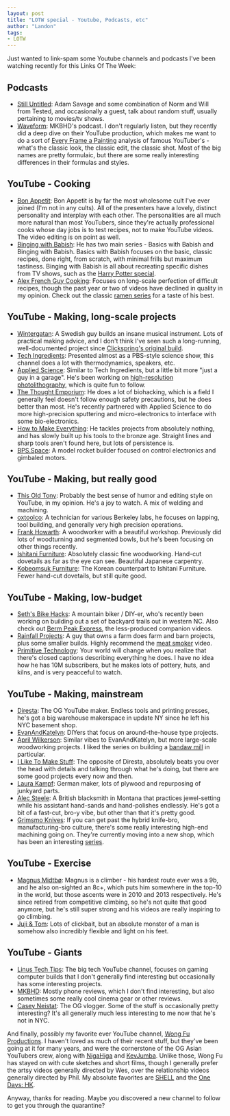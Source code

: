 ```yaml
---
layout: post
title: "LOTW special - Youtube, Podcasts, etc"
author: "Landon"
tags:
- LOTW
---
```


Just wanted to link-spam some Youtube channels and podcasts I've been watching recently for this Links Of The Week:

## Podcasts
- [Still Untitled](https://www.tested.com/still-untitled-the-adam-savage-project/): Adam Savage and some combination of Norm and Will from Tested, and occasionally a guest, talk about random stuff, usually pertaining to movies/tv shows.
- [Waveform](https://open.spotify.com/show/6o81QuW22s5m2nfcXWjucc): MKBHD's podcast. I don't regularly listen, but they recently did a deep dive on their YouTube production, which makes me want to do a sort of [Every Frame a Painting](https://www.youtube.com/user/everyframeapainting) analysis of famous YouTuber's - what's the classic look, the classic edit, the classic shot. Most of the big names are pretty formulaic, but there are some really interesting differences in their formulas and styles.

## YouTube - Cooking
- [Bon Appetit](https://www.youtube.com/user/BonAppetitDotCom): Bon Appetit is by far the most wholesome cult I've ever joined (I'm not in any cults). All of the presenters have a lovely, distinct personality and interplay with each other. The personalities are all much more natural than most YouTubers, since they're actually professional cooks whose day jobs is to test recipes, not to make YouTube videos. The video editing is on point as well.
- [Binging with Babish](https://www.youtube.com/user/bgfilms): He has two main series - Basics with Babish and Binging with Babish. Basics with Babish focuses on the basic, classic recipes, done right, from scratch, with minimal frills but maximum tastiness. Binging with Babish is all about recreating specific dishes from TV shows, such as the [Harry Potter special](https://www.youtube.com/watch?v=LXDAu8DnALw).
- [Alex French Guy Cooking](https://www.youtube.com/user/FrenchGuyCooking): Focuses on long-scale perfection of difficult recipes, though the past year or two of videos have declined in quality in my opinion. Check out the classic [ramen series](https://www.youtube.com/watch?v=JyZjoJcvHvE&list=PLURsDaOr8hWXGHjXPa3nTFZnbqJcAfs4N) for a taste of his best.

## YouTube - Making, long-scale projects
- [Wintergatan](https://www.youtube.com/channel/UCcXhhVwCT6_WqjkEniejRJQ): A Swedish guy builds an insane musical instrument. Lots of practical making advice, and I don't think I've seen such a long-running, well-documented project since [Clickspring's original build](https://www.youtube.com/watch?v=B8Y146v8HxE&list=PLZioPDnFPNsETq9h35dgQq80Ryx-beOli).
- [Tech Ingredients](https://www.youtube.com/user/TechIngredients): Presented almost as a PBS-style science show, this channel does a lot with thermodynamics, speakers, etc.
- [Applied Science](https://www.youtube.com/user/bkraz333): Similar to Tech Ingredients, but a little bit more "just a guy in a garage". He's been working on [high-resolution photolithography](https://www.youtube.com/watch?v=YAPt_DcWAvw), which is quite fun to follow.
- [The Thought Emporium](https://www.youtube.com/channel/UCV5vCi3jPJdURZwAOO_FNfQ): He does a lot of biohacking, which is a field I generally feel doesn't follow enough safety precautions, but he does better than most. He's recently partnered with Applied Science to do more high-precision sputtering and micro-electronics to interface with some bio-electronics.
- [How to Make Everything](https://www.youtube.com/channel/UCfIqCzQJXvYj9ssCoHq327g): He tackles projects from absolutely nothing, and has slowly built up his tools to the bronze age. Straight lines and sharp tools aren't found here, but lots of persistence is.
- [BPS.Space](https://www.youtube.com/channel/UCILl8ozWuxnFYXIe2svjHhg): A model rocket builder focused on control electronics and gimbaled motors.

## YouTube - Making, but really good
- [This Old Tony](https://www.youtube.com/user/featony): Probably the best sense of humor and editing style on YouTube, in my opinion. He's a joy to watch. A mix of welding and machining.
- [oxtoolco](https://www.youtube.com/user/oxtoolco): A technician for various Berkeley labs, he focuses on lapping, tool building, and generally very high precision operations.
- [Frank Howarth](https://www.youtube.com/user/urbanTrash): A woodworker with a beautiful workshop. Previously did lots of woodturning and segmented bowls, but he's been focusing on other things recently.
- [Ishitani Furniture](https://www.youtube.com/channel/UC7FkqjV8SU5I8FCHXQSQe9Q): Absolutely classic fine woodworking. Hand-cut dovetails as far as the eye can see. Beautiful Japanese carpentry.
- [Kobeomsuk Furniture](https://www.youtube.com/channel/UCVOpX2P5wygh7sB1KXgh_5g): The Korean counterpart to Ishitani Furniture. Fewer hand-cut dovetails, but still quite good.


## YouTube - Making, low-budget
- [Seth's Bike Hacks](https://www.youtube.com/channel/UCu8YylsPiu9XfaQC74Hr_Gw): A mountain biker / DIY-er, who's recently been working on building out a set of backyard trails out in western NC. Also check out [Berm Peak Express](https://www.youtube.com/channel/UCOpP5PqrzODWpFU961acUbg), the less-produced companion videos.
- [Rainfall Projects](https://www.youtube.com/channel/UCPO4D4-UeeFQceK8XrgwXug): A guy that owns a farm does farm and barn projects, plus some smaller builds. Highly recommend the [meat smoker](https://www.youtube.com/watch?v=2yJh81BFxXs) video.
- [Primitive Technology](https://www.youtube.com/channel/UCAL3JXZSzSm8AlZyD3nQdBA): Your world will change when you realize that there's closed captions describing everything he does. I have no idea how he has 10M subscribers, but he makes lots of pottery, huts, and kilns, and is very peacceful to watch.

## YouTube - Making, mainstream
- [Diresta](https://www.youtube.com/user/jimmydiresta): The OG YouTube maker. Endless tools and printing presses, he's got a big warehouse makerspace in update NY since he left his NYC basement shop.
- [EvanAndKatelyn](https://www.youtube.com/user/EvanAndKatelyn): DIYers that focus on around-the-house type projects.
- [April Wilkerson](https://www.youtube.com/user/AprilWilkersonDIY): Similar vibes to EvanAndKatelyn, but more large-scale woodworking projects. I liked the series on building a [bandaw mill](https://www.youtube.com/watch?v=0uZXtzx8I9M) in particular.
- [I Like To Make Stuff](https://www.youtube.com/user/iliketomakestuffcom): The opposite of Diresta, absolutely beats you over the head with details and talking through what he's doing, but there are some good projects every now and then.
- [Laura Kampf](https://www.youtube.com/channel/UCRix1GJvSBNDpEFY561eSzw): German maker, lots of plywood and repurposing of junkyard parts.
- [Alec Steele](https://www.youtube.com/user/alectheblacksmith): A British blacksmith in Montana that practices jewel-setting while his assistant hand-sands and hand-polishes endlessly. He's got a bit of a fast-cut, bro-y vibe, but other than that it's pretty good.
- [Grimsmo Knives](https://www.youtube.com/channel/UC8SC-01ZKmzTIa2Usn6fexQ): If you can get past the hybrid knife-bro, manufacturing-bro culture, there's some really interesting high-end machining going on. They're currently moving into a new shop, which has been an interesting [series](https://www.youtube.com/watch?v=3vfAoxpRsgM).

## YouTube - Exercise
- [Magnus Midtbø](https://www.youtube.com/user/magmidt88): Magnus is a climber - his hardest route ever was a 9b, and he also on-sighted an 8c+, which puts him somewhere in the top-10 in the world, but those ascents were in 2010 and 2013 respectively. He's since retired from competitive climbing, so he's not quite that good anymore, but he's still super strong and his videos are really inspiring to go climbing.
- [Juji & Tom](https://www.youtube.com/user/trickstutorials): Lots of clickbait, but an absolute monster of a man is somehow also incredibly flexible and light on his feet.

## YouTube - Giants
- [Linus Tech Tips](https://www.youtube.com/user/LinusTechTips): The big tech YouTube channel, focuses on gaming computer builds that I don't generally find interesting but occasionally has some interesting projects.
- [MKBHD](https://www.youtube.com/user/marquesbrownlee): Mostly phone reviews, which I don't find interesting, but also sometimes some really cool cinema gear or other reviews.
- [Casey Neistat](https://www.youtube.com/user/caseyneistat): The OG vlogger. Some of the stuff is occasionally pretty interesting? It's all generally much less interesting to me now that he's not in NYC.

And finally, possibly my favorite ever YouTube channel, [Wong Fu Productions](https://www.youtube.com/user/WongFuProductions). I haven't loved as much of their recent stuff, but they've been going at it for many years, and were the cornerstone of the OG Asian YouTubers crew, along with [NigaHiga](https://www.youtube.com/user/nigahiga) and [KevJumba](https://www.youtube.com/user/kevjumba). Unlike those, Wong Fu has stayed on with cute sketches and short films, though I generally prefer the artsy videos generally directed by Wes, over the relationship videos generally directed by Phil. My absolute favorites are [SHELL](https://www.youtube.com/watch?v=VSkYbgxl93Y) and the [One Days: HK](https://www.youtube.com/watch?v=brSo-F-QLzA&list=PL1AD709D74A8EEBC4).

Anyway, thanks for reading. Maybe you discovered a new channel to follow to get you through the quarantine?
